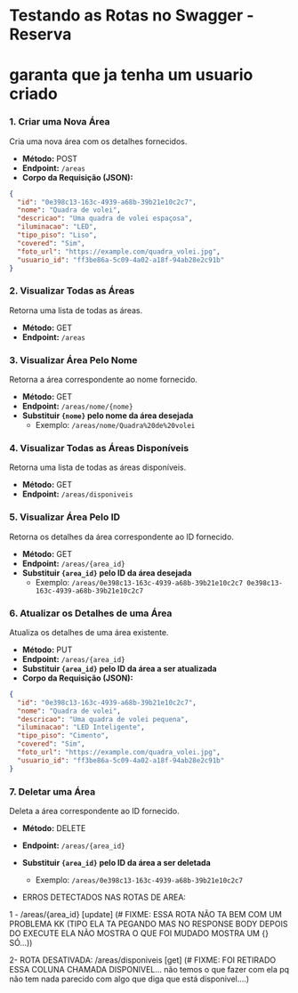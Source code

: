 # Testando as Rotas no Swagger - Reserva

# garanta que ja tenha um usuario criado


### 1. Criar uma Nova Área
Cria uma nova área com os detalhes fornecidos.

- **Método:** POST
- **Endpoint:** `/areas`
- **Corpo da Requisição (JSON):** 
```json
{
  "id": "0e398c13-163c-4939-a68b-39b21e10c2c7",
  "nome": "Quadra de volei",
  "descricao": "Uma quadra de volei espaçosa",
  "iluminacao": "LED",
  "tipo_piso": "Liso",
  "covered": "Sim",
  "foto_url": "https://example.com/quadra_volei.jpg",
  "usuario_id": "ff3be86a-5c09-4a02-a18f-94ab28e2c91b"
}
```

### 2. Visualizar Todas as Áreas
Retorna uma lista de todas as áreas.

- **Método:** GET
- **Endpoint:** `/areas`

### 3. Visualizar Área Pelo Nome
Retorna a área correspondente ao nome fornecido.

- **Método:** GET
- **Endpoint:** `/areas/nome/{nome}`
- **Substituir `{nome}` pelo nome da área desejada**
  - Exemplo: `/areas/nome/Quadra%20de%20volei`

### 4. Visualizar Todas as Áreas Disponíveis
Retorna uma lista de todas as áreas disponíveis.

- **Método:** GET
- **Endpoint:** `/areas/disponiveis`

### 5. Visualizar Área Pelo ID
Retorna os detalhes da área correspondente ao ID fornecido.

- **Método:** GET
- **Endpoint:** `/areas/{area_id}`
- **Substituir `{area_id}` pelo ID da área desejada**
  - Exemplo: `/areas/0e398c13-163c-4939-a68b-39b21e10c2c7
0e398c13-163c-4939-a68b-39b21e10c2c7`

### 6. Atualizar os Detalhes de uma Área
Atualiza os detalhes de uma área existente.

- **Método:** PUT
- **Endpoint:** `/areas/{area_id}`
- **Substituir `{area_id}` pelo ID da área a ser atualizada**
- **Corpo da Requisição (JSON):** 
```json
{
  "id": "0e398c13-163c-4939-a68b-39b21e10c2c7",
  "nome": "Quadra de volei",
  "descricao": "Uma quadra de volei pequena",
  "iluminacao": "LED Inteligente",
  "tipo_piso": "Cimento",
  "covered": "Sim",
  "foto_url": "https://example.com/quadra_volei.jpg",
  "usuario_id": "ff3be86a-5c09-4a02-a18f-94ab28e2c91b"
}
```

### 7. Deletar uma Área
Deleta a área correspondente ao ID fornecido.

- **Método:** DELETE
- **Endpoint:** `/areas/{area_id}`
- **Substituir `{area_id}` pelo ID da área a ser deletada**
  - Exemplo: `/areas/0e398c13-163c-4939-a68b-39b21e10c2c7`


- ERROS DETECTADOS NAS ROTAS DE AREA:

1 - /areas/{area_id} [update] (# FIXME: ESSA ROTA NÃO TA BEM COM UM PROBLEMA KK (TIPO ELA TA PEGANDO MAS NO RESPONSE BODY DEPOIS DO EXECUTE ELA NÃO MOSTRA O QUE FOI MUDADO MOSTRA UM {} SÓ...))

2- ROTA DESATIVADA: /areas/disponiveis [get] (# FIXME: FOI RETIRADO ESSA COLUNA CHAMADA DISPONIVEL... não temos o que fazer com ela pq não tem nada parecido com algo que diga que está disponivel....)